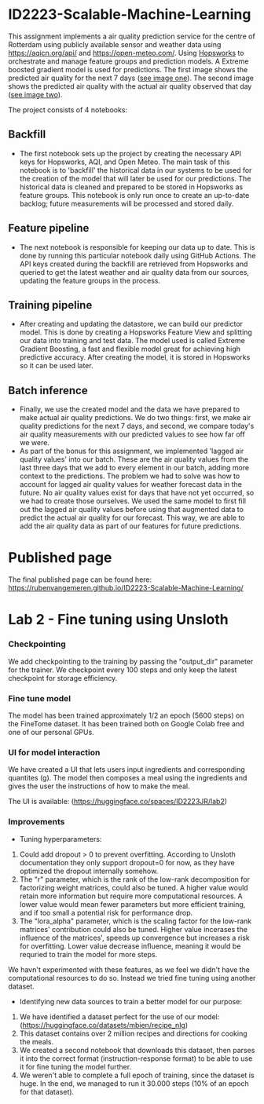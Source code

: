 # ID2223-Scalable-Machine-Learning

This assignment implements a air quality prediction service for the centre of Rotterdam using publicly available sensor and weather data using https://aqicn.org/api/ and https://open-meteo.com/. Using [Hopsworks](https://app.hopsworks.ai) to orchestrate and manage feature groups and prediction models. A Extreme boosted gradient model is used for predictions. The first image shows the predicted air quality for the next 7 days ([see image one](air_quality_prediction_service/ch03/docs/air_quality_model/assets/images/pm25_forecast.png)). The second image shows the predicted air quality with the actual air quality observed that day ([see image two](air_quality_prediction_service/ch03/docs/air_quality_model/assets/images/pm25_hindcast.png)).

The project consists of 4 notebooks:

## Backfill

- The first notebook sets up the project by creating the necessary API keys for Hopsworks, AQI, and Open Meteo. The main task of this notebook is to 'backfill' the historical data in our systems to be used for the creation of the model that will later be used for our predictions. The historical data is cleaned and prepared to be stored in Hopsworks as feature groups. This notebook is only run once to create an up-to-date backlog; future measurements will be processed and stored daily.

## Feature pipeline

- The next notebook is responsible for keeping our data up to date. This is done by running this particular notebook daily using GitHub Actions. The API keys created during the backfill are retrieved from Hopsworks and queried to get the latest weather and air quality data from our sources, updating the feature groups in the process.

## Training pipeline

- After creating and updating the datastore, we can build our predictor model. This is done by creating a Hopsworks Feature View and splitting our data into training and test data. The model used is called Extreme Gradient Boosting, a fast and flexible model great for achieving high predictive accuracy. After creating the model, it is stored in Hopsworks so it can be used later.

## Batch inference

- Finally, we use the created model and the data we have prepared to make actual air quality predictions. We do two things: first, we make air quality predictions for the next 7 days, and second, we compare today's air quality measurements with our predicted values to see how far off we were.
- As part of the bonus for this assignment, we implemented 'lagged air quality values' into our batch. These are the air quality values from the last three days that we add to every element in our batch, adding more context to the predictions. The problem we had to solve was how to account for lagged air quality values for weather forecast data in the future. No air quality values exist for days that have not yet occurred, so we had to create those ourselves. We used the same model to first fill out the lagged air quality values before using that augmented data to predict the actual air quality for our forecast. This way, we are able to add the air quality data as part of our features for future predictions.

# Published page

The final published page can be found here: https://rubenvangemeren.github.io/ID2223-Scalable-Machine-Learning/


# Lab 2 - Fine tuning using Unsloth


### Checkpointing

We add checkpointing to the training by passing the "output_dir" parameter for the trainer. We checkpoint every 100 steps and only keep the latest checkpoint for storage efficiency.

### Fine tune model

The model has been trained approximately 1/2 an epoch (5600 steps) on the FineTome dataset. It has been trained both on Google Colab free and one of our personal GPUs.

### UI for model interaction

We have created a UI that lets users input ingredients and corresponding quantites (g). The model then composes a meal using the ingredients and gives the user the instructions of how to make the meal.

The UI is available: (https://huggingface.co/spaces/ID2223JR/lab2)

### Improvements

- Tuning hyperparameters:
1. Could add dropout > 0 to prevent overfitting. According to Unsloth documentation they only support dropout=0 for now, as they have optimized the dropout internally somehow.
2. The "r" parameter, which is the rank of the low-rank decomposition for factorizing weight matrices, could also be tuned. A higher value would retain more information but require more computational resources. A lower value would mean fewer parameters but more efficient training, and if too small a potential risk for performance drop.
3. The "lora_alpha" parameter, which is the scaling factor for the low-rank matrices' contribution could also be tuned. Higher value incerases the influence of the matrices', speeds up convergence but increases a risk for overfitting. Lower value decrease influence, meaning it would be requried to train the model for more steps.

We havn't experimented with these features, as we feel we didn't have the computational resources to do so. Instead we tried fine tuning using another dataset.

- Identifying new data sources to train a better model for our purpose:
1. We have identified a dataset perfect for the use of our model: (https://huggingface.co/datasets/mbien/recipe_nlg)
2. This dataset contains over 2 million recipes and directions for cooking the meals.
3. We created a second notebook that downloads this dataset, then parses it into the correct format (instruction-response format) to be able to use it for fine tuning the model further.
4. We weren't able to complete a full epoch of training, since the dataset is huge. In the end, we managed to run it 30.000 steps (10% of an epoch for that dataset).


